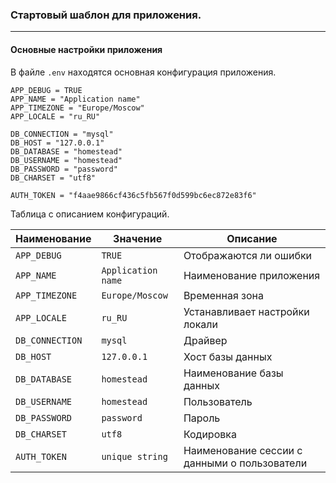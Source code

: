 ### Стартовый шаблон для приложения.
***
#### Основные настройки приложения

В файле ```.env``` находятся основная конфигурация приложения.

```
APP_DEBUG = TRUE
APP_NAME = "Application name"
APP_TIMEZONE = "Europe/Moscow"
APP_LOCALE = "ru_RU"

DB_CONNECTION = "mysql"
DB_HOST = "127.0.0.1"
DB_DATABASE = "homestead"
DB_USERNAME = "homestead"
DB_PASSWORD = "password"
DB_CHARSET = "utf8"

AUTH_TOKEN = "f4aae9866cf436c5fb567f0d599bc6ec872e83f6"
```

Таблица с описанием конфигураций. 

| Наименование  | Значение         | Описание                                     |
|---------------|------------------|----------------------------------------------|
| `APP_DEBUG`     | `TRUE`             | Отображаются ли ошибки                       |
| `APP_NAME`      | `Application name` | Наименование приложения                      |
| `APP_TIMEZONE`  | `Europe/Moscow`    | Временная зона                               |
| `APP_LOCALE`    | `ru_RU`            | Устанавливает настройки локали               |
| `DB_CONNECTION` | `mysql`            | Драйвер                                      |
| `DB_HOST`       | `127.0.0.1`        | Хост базы данных                             |
| `DB_DATABASE`   | `homestead`        | Наименование базы данных                     |
| `DB_USERNAME`   | `homestead`        | Пользователь                                 |
| `DB_PASSWORD`   | `password`         | Пароль                                       |
| `DB_CHARSET`    | `utf8`             | Кодировка                                    |
| `AUTH_TOKEN`    | `unique string`    | Наименование сессии с данными о пользователи |
